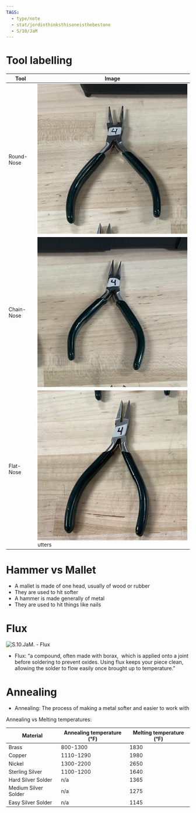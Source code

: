```yaml
---
TAGS:
  - type/note
  - stat/jordinthinksthisoneisthebestone
  - S/10/JaM
---
```


# Tool labelling

| Tool          | Image                                                           |
| ------------- | --------------------------------------------------------------- |
| Round-Nose    | ![256](media/A4835AF3-AF22-4A37-B634-7BA41AD4C6B8.jpeg) |
| Chain-Nose    | ![256](media/S.10.JaM.%20-%20Chain-Nose%20Pliers.jpeg) |
| Flat-Nose     | ![256](media/S.10.JaM.%20-%20Flat%20Nose%20Pliers.jpeg)utters | ![256](media/S.10.JaM.%20-%20Flush%20Cutters.jpeg) |

# Hammer vs Mallet

- A mallet is made of one head, usually of wood or rubber
- They are used to hit softer
- A hammer is made generally of metal
- They are used to hit things like nails

# Flux

![S.10.JaM. - Flux](media/S.10.JaM.%20-%20Flux.jpeg)

- Flux: “a compound, often made with borax,  which is applied onto a joint before soldering to prevent oxides. Using flux keeps your piece clean, allowing the solder to flow easily once brought up to temperature.”

# Annealing

- Annealing: The process of making a metal softer and easier to work with

Annealing vs Melting temperatures:

| Material             | Annealing temperature (°F) | Melting temperature (°F) |
| -------------------- | -------------------------- | ------------------------ |
| Brass                | 800-1300                   | 1830                     |
| Copper               | 1110-1290                  | 1980                     |
| Nickel               | 1300-2200                  | 2650                     |
| Sterling Silver      | 1100-1200                  | 1640                     |
| Hard Silver Solder   | n/a                        | 1365                     |
| Medium Silver Solder | n/a                        | 1275                     |
| Easy Silver Solder   | n/a                        | 1145                     |
